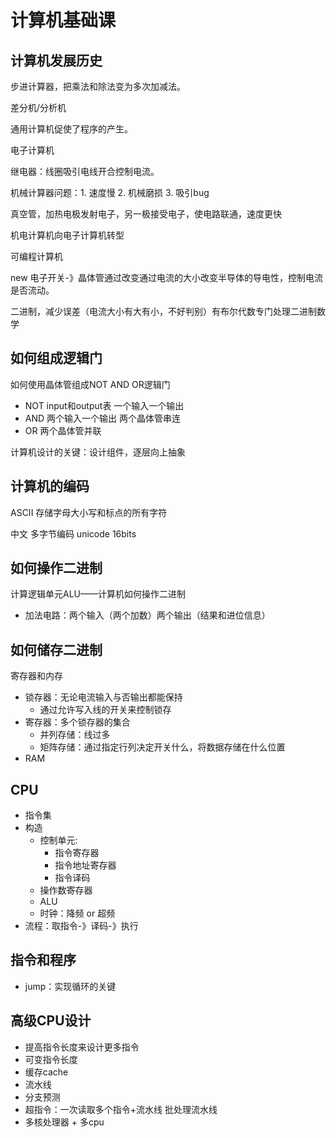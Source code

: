# 计算机基础课

## 计算机发展历史

步进计算器，把乘法和除法变为多次加减法。

差分机/分析机

通用计算机促使了程序的产生。

电子计算机

继电器：线圈吸引电线开合控制电流。

机械计算器问题：1. 速度慢 2. 机械磨损 3. 吸引bug

真空管，加热电极发射电子，另一极接受电子，使电路联通，速度更快

机电计算机向电子计算机转型

可编程计算机

new 电子开关-》晶体管通过改变通过电流的大小改变半导体的导电性，控制电流是否流动。

二进制，减少误差（电流大小有大有小，不好判别）有布尔代数专门处理二进制数学

## 如何组成逻辑门

如何使用晶体管组成NOT AND OR逻辑门

+ NOT input和output表 一个输入一个输出
+ AND 两个输入一个输出 两个晶体管串连
+ OR 两个晶体管并联

计算机设计的关键：设计组件，逐层向上抽象

## 计算机的编码

ASCII 存储字母大小写和标点的所有字符

中文 多字节编码 unicode 16bits 

## 如何操作二进制

计算逻辑单元ALU——计算机如何操作二进制

+ 加法电路：两个输入（两个加数）两个输出（结果和进位信息）

## 如何储存二进制

寄存器和内存

+ 锁存器：无论电流输入与否输出都能保持
  + 通过允许写入线的开关来控制锁存
+ 寄存器：多个锁存器的集合
  + 并列存储：线过多
  + 矩阵存储：通过指定行列决定开关什么，将数据存储在什么位置
+ RAM

## CPU

+ 指令集
+ 构造
  + 控制单元:
    + 指令寄存器
    + 指令地址寄存器
    + 指令译码
  + 操作数寄存器
  + ALU
  + 时钟：降频 or 超频
+ 流程：取指令-》译码-》执行

## 指令和程序

+ jump：实现循环的关键

## 高级CPU设计

+ 提高指令长度来设计更多指令
+ 可变指令长度
+ 缓存cache
+ 流水线
+ 分支预测
+ 超指令：一次读取多个指令+流水线 批处理流水线
+ 多核处理器 + 多cpu